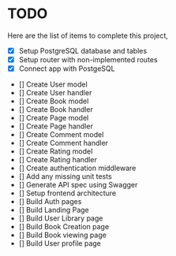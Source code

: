 # TODO

Here are the list of items to complete this project,

- [X] Setup PostgreSQL database and tables
- [X] Setup router with non-implemented routes
- [X] Connect app with PostgeSQL
- [] Create User model
- [] Create User handler
- [] Create Book model
- [] Create Book handler
- [] Create Page model
- [] Create Page handler
- [] Create Comment model
- [] Create Comment handler
- [] Create Rating model
- [] Create Rating handler
- [] Create authentication middleware
- [] Add any missing unit tests
- [] Generate API spec using Swagger
- [] Setup frontend architecture
- [] Build Auth pages
- [] Build Landing Page
- [] Build User Library page
- [] Build Book Creation page
- [] Build Book viewing page
- [] Build User profile page
